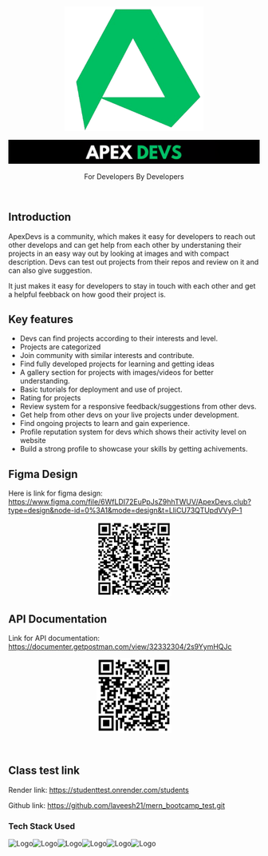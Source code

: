 <p align="center">
  <img src="client/assets/ApexDevs_Logo_Temp.png" height="250" width="280">
</p>
<p align="center">
  <img src="client/assets/ApexDevs_Banner.png"></p>
<p align="center">For Developers By Developers</p><br>

## Introduction 
ApexDevs is a community, which makes it easy for developers to reach out other develops and can get help from each other by understaning their projects in an easy way out by looking at images and with compact description. Devs can test out projects from their repos and review on it and can also give suggestion.

It just makes it easy for developers to stay in touch with each other and get a helpful feebback on how good their project is.

## Key features
  - Devs can find projects according to their interests and level.
  - Projects are categorized 
  - Join community with similar interests and contribute.
  - Find fully developed projects for learning and getting ideas
  - A gallery section for projects with images/videos for better understanding.
  - Basic tutorials for deployment and use of project.
  - Rating for projects 
  - Review system for a responsive feedback/suggestions from other devs.
  - Get help from other devs on your live projects under development.
  - Find ongoing projects to learn and gain experience.
  - Profile reputation system for devs which shows their activity level on website
  - Build a strong profile to showcase your skills by getting achivements.


## Figma Design
Here is link for figma design: https://www.figma.com/file/6WfLDI72EuPpJsZ9hhTWUV/ApexDevs.club?type=design&node-id=0%3A1&mode=design&t=LliCU73QTUpdVVyP-1
<p align="center">
  <img src="client/assets/FigmaQR.png" height="150" width="150">
</p>


## API Documentation
Link for API documentation: https://documenter.getpostman.com/view/32332304/2s9YymHQJc
<p align="center">
  <img src="client/assets/ApiOR.png" height="150" width="150">
</p>
<br>

## Class test link
Render link: https://studenttest.onrender.com/students

Github link: https://github.com/laveesh21/mern_bootcamp_test.git

### Tech Stack Used
![Logo](https://img.shields.io/badge/HTML5-E34F26.svg?style=for-the-badge&logo=HTML5&logoColor=white)![Logo](https://img.shields.io/badge/CSS3-1572B6.svg?style=for-the-badge&logo=CSS3&logoColor=white)![Logo](https://img.shields.io/badge/JavaScript-F7DF1E.svg?style=for-the-badge&logo=JavaScript&logoColor=black)![Logo](https://img.shields.io/badge/Node.js-339933.svg?style=for-the-badge&logo=nodedotjs&logoColor=white)![Logo](https://img.shields.io/badge/Express-000000.svg?style=for-the-badge&logo=Express&logoColor=white)![Logo](https://img.shields.io/badge/MongoDB-47A248.svg?style=for-the-badge&logo=MongoDB&logoColor=white)
<!-- 

